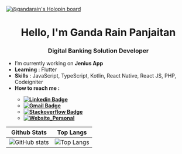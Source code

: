 [![@gandarain's Holopin board](https://holopin.io/api/user/board?user=gandarain)](https://holopin.io/@gandarain)

<h1 align="center"> Hello, I'm Ganda Rain Panjaitan</h1>
<h3 align="center">Digital Banking Solution Developer</h3>

<div align="left">
  
  - I’m currently working on <b>Jenius App</b>
  - <b>Learning</b> : Flutter
  - <b>Skills</b> : JavaScript, TypeScript, Kotlin, React Native, React JS, PHP, Codeigniter
  - <b>How to reach me<b/> :
    - [![Linkedin Badge](https://img.shields.io/badge/-LinkedIn-blue?style=flat-square&logo=Linkedin&logoColor=white&link=)](https://www.linkedin.com/in/ganda-rain-panjaitan-49aa18162/)
    - [![Gmail Badge](https://img.shields.io/badge/-Gmail-c14438?style=flat-square&logo=Gmail&logoColor=white&link=mailto:shuklaraghav321.com)](mailto:gandarainpanjaitan@gmail.com)
    - [![Stackoverflow Badge](https://img.shields.io/badge/-Stackoverflow-orange?style=flat-square&logo=Stackoverflow&logoColor=white&link=)](https://stackoverflow.com/users/11513854/ganda-rain-panjaitan)
    - [![Website_Personal](https://img.shields.io/website-up-down-green-red/http/shields.io.svg)]([https://shields.io/](https://www.gandarainpanjaitan.com/))

</div>

<div align="center">

Github Stats | Top Langs
:---: | :---:
![GitHub stats](https://github-readme-stats.vercel.app/api?username=gandarain&show_icons=true&theme=tokyonight) | ![Top Langs](https://github-readme-stats.vercel.app/api/top-langs/?username=gandarain&theme=tokyonight&layout=compact&hide=html,php,hack,css,TeX)

</div>
